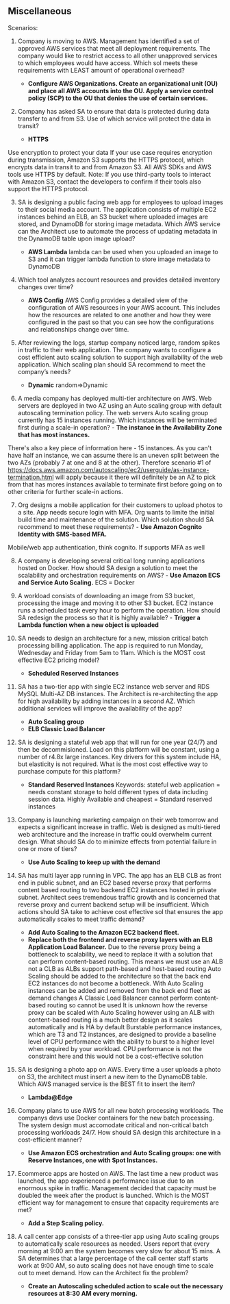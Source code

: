 ## Miscellaneous

Scenarios:
1. Company is moving to AWS. Management has identified a set of approved AWS services that meet all deployment requirements. The company would like to restrict access to all other unapproved services to which employees would have access. Which sol meets these requirements with LEAST amount of operational overhead?
    - **Configure AWS Organizations. Create an organizational unit (OU) and place all AWS accounts into the OU. Apply a service control policy (SCP) to the OU that denies the use of certain services.**

2. Company has asked SA to ensure that data is protected during data transfer to and from S3. Use of which service will protect the data in transit?
    -  **HTTPS**

Use encryption to protect your data
If your use case requires encryption during transmission, Amazon S3 supports the HTTPS protocol, which encrypts data in transit to and from Amazon S3. All AWS SDKs and AWS tools use HTTPS by default.
Note: If you use third-party tools to interact with Amazon S3, contact the developers to confirm if their tools also support the HTTPS protocol.

3. SA is designing a public facing web app for employees to upload images to their social media account. The application consists of multiple EC2 instances behind an ELB, an S3 bucket where uploaded images are stored, and DynamoDB for storing image metadata. Which AWS service can the Architect use to automate the process of updating metadata in the DynamoDB table upon image upload?
    - **AWS Lambda**
lambda can be used when you uploaded an image to S3 and it can trigger lambda function to store image metadata to DynamoDB

4. Which tool analyzes account resources and provides detailed inventory changes over time?
    - **AWS Config**
       AWS Config provides a detailed view of the configuration of AWS resources in your AWS account. This includes how the resources are related to one another and how they were configured in the past so that you can see how the configurations and relationships change over time.

5. After reviewing the logs, startup company noticed large, random spikes in traffic to their web application. The company wants to configure a cost efficient auto scaling solution to support high availability of the web application. Which scaling plan should SA recommend to meet the company’s needs?
      - **Dynamic**
random=>Dynamic

6. A media company has deployed multi-tier architecture on AWS. Web servers are deployed in two AZ using an Auto scaling group with default autoscaling termination policy. The web servers Auto scaling group currently has 15 instances running. Which instances will be terminated first during a scale-in operation?
       - **The instance in the Availability Zone that has most instances.**

There's also a key piece of information here - 15 instances. As you can't have half an instance, we can assume there is an uneven split between the two AZs (probably 7 at one and 8 at the other).
Therefore scenario #1 of https://docs.aws.amazon.com/autoscaling/ec2/userguide/as-instance-termination.html will apply because it there will definitely be an AZ to pick from that has mores instances available to terminate first before going on to other criteria for further scale-in actions.

7. Org designs a mobile application for their customers to upload photos to a site. App needs secure login with MFA. Org wants to limite the initial build time and maintenance of the solution. Which solution should SA recommend to meet these requirements?
       - **Use Amazon Cognito Identity with SMS-based MFA.**

Mobile/web app authentication, think cognito. If supports MFA as well

8. A company is developing several critical long running applications hosted on Docker. How should SA design a solution to meet the scalability and orchestration requirements on AWS?
       - **Use Amazon ECS and Service Auto Scaling.**
ECS = Docker

9. A workload consists of downloading an image from S3 bucket, processing the image and moving it to other S3 bucket. EC2 instance runs a scheduled task every hour to perform the operation. How should SA redesign the process so that it is highly available?
       - **Trigger a Lambda function when a new object is uploaded**

10. SA needs to design an architecture for a new, mission critical batch processing billing application. The app is required to run Monday, Wednesday and Friday from 5am to 11am. Which is the MOST cost effective EC2 pricing model?
       - **Scheduled Reserved Instances**

11. SA has a two-tier app with single EC2 instance web server and RDS MySQL Multi-AZ DB instances. The Architect is re-architecting the app for high availability by adding instances in a second AZ. Which additional services will improve the availability of the app?
    - **Auto Scaling group**
    - **ELB Classic Load Balancer**

12. SA is designing a stateful web app that will run for one year (24/7) and then be decommisioned. Load on this platform will be constant, using a number of r4.8x large instances. Key drivers for this system include HA, but elasticity is not required. What is the most cost effective way to purchase compute for this platform?
       - **Standard Reserved Instances**
Keywords: stateful web application = needs constant storage to hold different types of data including session data. Highly Available and cheapest = Standard reserved instances

13. Company is launching marketing campaign on their web tomorrow and expects a significant increase in traffic. Web is designed as multi-tiered web architecture and the increase in traffic could overwhelm current design. What should SA do to minimize effects from potential failure in one or more of tiers?
       - **Use Auto Scaling to keep up with the demand**

14. SA has multi layer app running in VPC. The app has an ELB CLB as front end in public subnet, and an EC2 based reverse proxy that performs content based routing to two backend EC2 instances hosted in private subnet. Architect sees tremendous traffic growth and is concerned that reverse proxy and current backend setup will be insufficient. Which actions should SA take to achieve cost effective sol that ensures the app automatically scales to meet traffic demand?
    - **Add Auto Scaling to the Amazon EC2 backend fleet.**
    - **Replace both the frontend and reverse proxy layers with an ELB Application Load Balancer.**
Due to the reverse proxy being a bottleneck to scalability, we need to replace it with a solution that can perform content-based routing. This means we must use an ALB not a CLB as ALBs support path-based and host-based routing Auto Scaling should be added to the architecture so that the back end EC2 instances do not become a bottleneck. With Auto Scaling instances can be added and removed from the back end fleet as demand changes A Classic Load Balancer cannot perform content-based routing so cannot be used It is unknown how the reverse proxy can be scaled with Auto Scaling however using an ALB with content-based routing is a much better design as it scales automatically and is HA by default Burstable performance instances, which are T3 and T2 instances, are designed to provide a baseline level of CPU performance with the ability to burst to a higher level when required by your workload. CPU performance is not the constraint here and this would not be a cost-effective solution

15. SA is designing a photo app on AWS. Every time a user uploads a photo on S3, the architect must insert a new item to the DynamoDB table. Which AWS managed service is the BEST fit to insert the item?
    - **Lambda@Edge**

16. Company plans to use AWS for all new batch processing workloads. The companys devs use Docker containers for the new batch processing. The system design must accomodate critical and non-critical batch processing workloads 24/7. How should SA design this architecture in a cost-efficient manner?
    - **Use Amazon ECS orchestration and Auto Scaling groups: one with Reserve Instances, one with Spot Instances.**

17. Ecommerce apps are hosted on AWS. The last time a new product was launched, the app experienced a performance issue due to an enormous spike in traffic. Management decided that capacity must be doubled the week after the product is launched. Which is the MOST efficient way for management to ensure that capacity requirements are met?
    - **Add a Step Scaling policy.**

18. A call center app consists of a three-tier app using Auto scaling groups to automatically scale resources as needed. Users report that every morning at 9:00 am the system becomes very slow for about 15 mins. A SA determines that a large percentage of the call center staff starts work at 9:00 AM, so auto scaling does not have enough time to scale out to meet demand. How can the Architect fix the problem?
    - **Create an Autoscaling scheduled action to scale out the necessary resources at 8:30 AM every morning.**
